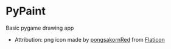 # PyPaint
Basic pygame drawing app
- Attribution: png icon made by [pongsakornRed](https://www.flaticon.com/authors/pongsakornred) from [Flaticon](https://www.flaticon.com/)